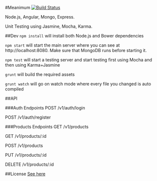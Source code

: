 #Meanimum
[![Build Status](https://semaphoreci.com/api/v1/projects/9467354a-eec5-44c2-a528-cc2a5aca2432/372056/badge.png)](https://semaphoreci.com/kbariotis/meanimum)

Node.js, Angular, Mongo, Express.

Unit Testing using Jasmine, Mocha, Karma.

##Dev
`npm install` will install both Node.js and Bower dependencies

`npm start` will start the main server where you can see at http://localhost:8080. Make sure that MongoDB runs before
 starting it.

`npm test` will start a testing server and start testing first using Mocha and then using Karma+Jasmine

`grunt` will build the required assets

`grunt watch` will go on watch mode where every file you changed is auto compiled

##API

###Auth Endpoints
POST /v1/auth/login

POST /v1/auth/register

###Products Endpoints
GET /v1/products

GET /v1/products/:id

POST /v1/products

PUT /v1/products/:id

DELETE /v1/products/:id

##License
[See here](https://github.com/kbariotis/meanimum/blob/master/LICENSE)
